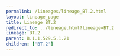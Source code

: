 ```yaml
---
permalink: /lineages/lineage_BT.2.html
layout: lineage_page
title: Lineage BT.2
redirect_to: ../lineage.html?lineage=BT.2
lineage: BT.2
parent: B.1.1.529.5.1.21
children: ['BT.2']
---
```

